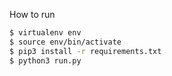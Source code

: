 How to run
```bash
$ virtualenv env
$ source env/bin/activate
$ pip3 install -r requirements.txt
$ python3 run.py
```
